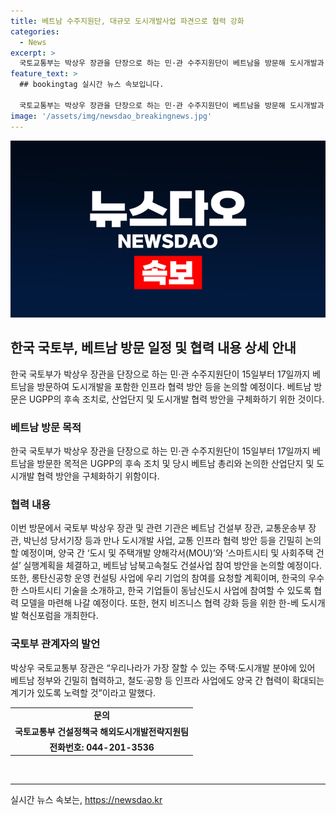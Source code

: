 ```yaml
---
title: 베트남 수주지원단, 대규모 도시개발사업 파견으로 협력 강화
categories:
  - News
excerpt: >
  국토교통부는 박상우 장관을 단장으로 하는 민·관 수주지원단이 베트남을 방문해 도시개발과 인프라 협력 방안 등을 논의한다. 이는 윤석열 대통령의 베트남 방문 외교 성과인 도시개발 협력 프로그램(UGPP)의 후속 조치로, 팜 민 찡 베트남 총리와의 논의를 구체화하기 위한 것이다. 박 장관은 베트남의 건설부 장관, 교통운송부 장관, 박닌성 당서기장과 만나 도시개발 사업과 교통 인프라 협력 방안을 논의할 예정이다. 한국 기업들의 베트남 진출을 지원하기 위해 한-베 도시개발 혁신포럼도 개최할 예정이다.
feature_text: >
  ## bookingtag 실시간 뉴스 속보입니다.

  국토교통부는 박상우 장관을 단장으로 하는 민·관 수주지원단이 베트남을 방문해 도시개발과 인프라 협력 방안 등을 논의한다. 이는 윤석열 대통령의 베트남 방문 외교 성과인 도시개발 협력 프로그램(UGPP)의 후속 조치로, 팜 민 찡 베트남 총리와의 논의를 구체화하기 위한 것이다. 박 장관은 베트남의 건설부 장관, 교통운송부 장관, 박닌성 당서기장과 만나 도시개발 사업과 교통 인프라 협력 방안을 논의할 예정이다. 한국 기업들의 베트남 진출을 지원하기 위해 한-베 도시개발 혁신포럼도 개최할 예정이다.
image: '/assets/img/newsdao_breakingnews.jpg'
---
```


<p><img src="/assets/img/newsdao_breakingnews.jpg" alt="bookingtag 속보" /></p>

<h2 data-ke-size="size26">한국 국토부, 베트남 방문 일정 및 협력 내용 상세 안내</h2>

<p data-ke-size="size16">한국 국토부가 박상우 장관을 단장으로 하는 민·관 수주지원단이 15일부터 17일까지 베트남을 방문하여 도시개발을 포함한 인프라 협력 방안 등을 논의할 예정이다. 베트남 방문은 UGPP의 후속 조치로, 산업단지 및 도시개발 협력 방안을 구체화하기 위한 것이다.</p>

<h3 data-ke-size="size24">베트남 방문 목적</h3>

<p data-ke-size="size16">한국 국토부가 박상우 장관을 단장으로 하는 민·관 수주지원단이 15일부터 17일까지 베트남을 방문한 목적은 UGPP의 후속 조치 및 당시 베트남 총리와 논의한 산업단지 및 도시개발 협력 방안을 구체화하기 위함이다.</p>

<h3 data-ke-size="size24">협력 내용</h3>

<p data-ke-size="size16">이번 방문에서 국토부 박상우 장관 및 관련 기관은 베트남 건설부 장관, 교통운송부 장관, 박닌성 당서기장 등과 만나 도시개발 사업, 교통 인프라 협력 방안 등을 긴밀히 논의할 예정이며, 양국 간 ‘도시 및 주택개발 양해각서(MOU)’와 ‘스마트시티 및 사회주택 건설’ 실행계획을 체결하고, 베트남 남북고속철도 건설사업 참여 방안을 논의할 예정이다. 또한, 롱탄신공항 운영 컨설팅 사업에 우리 기업의 참여를 요청할 계획이며, 한국의 우수한 스마트시티 기술을 소개하고, 한국 기업들이 동남신도시 사업에 참여할 수 있도록 협력 모델을 마련해 나갈 예정이다. 또한, 현지 비즈니스 협력 강화 등을 위한 한-베 도시개발 혁신포럼을 개최한다.</p>

<h3 data-ke-size="size24">국토부 관계자의 발언</h3>

<p data-ke-size="size16">박상우 국토교통부 장관은 “우리나라가 가장 잘할 수 있는 주택·도시개발 분야에 있어 베트남 정부와 긴밀히 협력하고, 철도·공항 등 인프라 사업에도 양국 간 협력이 확대되는 계기가 있도록 노력할 것”이라고 말했다.</p>

<table>
  <tr>
    <td style="text-align: center; height: 17px;"><b>문의</b></td>
  </tr>
  <tr>
    <td style="text-align: center; height: 17px;"><b>국토교통부 건설정책국 해외도시개발전략지원팀</b></td>
  </tr>
  <tr>
    <td style="text-align: center; height: 17px;"><b>전화번호: 044-201-3536</b></td>
  </tr>
</table>

<p data-ke-size="size16">&nbsp;</p>

<hr>
실시간 뉴스 속보는, <a href="https://newsdao.kr" rel="dofollow">https://newsdao.kr</a>


